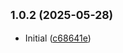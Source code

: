 ## <small>1.0.2 (2025-05-28)</small>

- Initial ([c68641e](https://github.com/achuan9/achuan9-ecosystem/blob/master/packages/vue-composables/use-load-deps/commit/c68641e))
